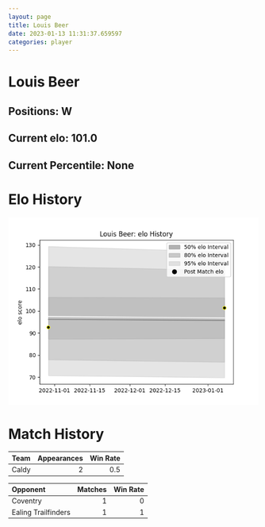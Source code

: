 ```yaml
---  
layout: page  
title: Louis Beer  
date: 2023-01-13 11:31:37.659597  
categories: player  
---
```

# Louis Beer

## Positions: W

## Current elo: 101.0

## Current Percentile: None

# Elo History


![elo history](history_LouisBeer.png)
# Match History


| Team   |   Appearances |   Win Rate |
|:-------|--------------:|-----------:|
| Caldy  |             2 |        0.5 |

| Opponent            |   Matches |   Win Rate |
|:--------------------|----------:|-----------:|
| Coventry            |         1 |          0 |
| Ealing Trailfinders |         1 |          1 |